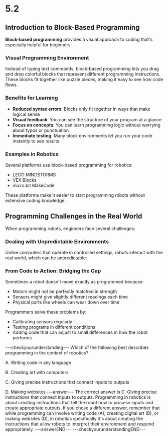 # 5.2
## **Introduction to Block-Based Programming**

**Block-based programming** provides a visual approach to coding that's especially helpful for beginners:

### **Visual Programming Environment**

Instead of typing text commands, block-based programming lets you drag and drop colorful blocks that represent different programming instructions. These blocks fit together like puzzle pieces, making it easy to see how code flows.

### **Benefits for Learning**

- **Reduced syntax errors**: Blocks only fit together in ways that make logical sense
- **Visual feedback**: You can see the structure of your program at a glance
- **Focus on concepts**: You can learn programming logic without worrying about typos or punctuation
- **Immediate testing**: Many block environments let you run your code instantly to see results

### **Examples in Robotics**

Several platforms use block-based programming for robotics:
- LEGO MINDSTORMS
- VEX Blocks
- micro:bit MakeCode

These platforms make it easier to start programming robots without extensive coding knowledge.

## **Programming Challenges in the Real World**

When programming robots, engineers face several challenges:

### **Dealing with Unpredictable Environments**

Unlike computers that operate in controlled settings, robots interact with the real world, which can be unpredictable:

### **From Code to Action: Bridging the Gap**

Sometimes a robot doesn't move exactly as programmed because:
- Motors might not be perfectly matched in strength
- Sensors might give slightly different readings each time
- Physical parts like wheels can wear down over time

Programmers solve these problems by:
- Calibrating sensors regularly
- Testing programs in different conditions
- Adding code that can adjust to small differences in how the robot performs


---checkyourunderstanding---
Which of the following best describes programming in the context of robotics?

A. Writing code in any language

B. Creating art with computers

C. Giving precise instructions that connect inputs to outputs

D. Making websites
---answer---
The correct answer is C. Giving precise instructions that connect inputs to outputs. Programming in robotics is about creating instructions that tell the robot how to process inputs and create appropriate outputs. If you chose a different answer, remember that while programming can involve writing code (A), creating digital art (B), or making websites (D), in robotics specifically it's about creating the instructions that allow robots to interpret their environment and respond appropriately.
---answerEND---
---checkyourunderstandingEND---
